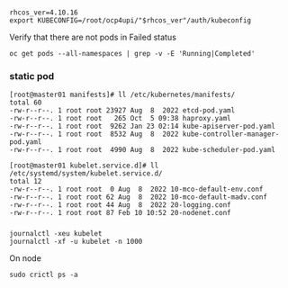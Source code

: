 
#
    rhcos_ver=4.10.16
    export KUBECONFIG=/root/ocp4upi/"$rhcos_ver"/auth/kubeconfig

Verify that there are not pods in Failed status

    oc get pods --all-namespaces | grep -v -E 'Running|Completed'

### static pod

    [root@master01 manifests]# ll /etc/kubernetes/manifests/
    total 60
    -rw-r--r--. 1 root root 23927 Aug  8  2022 etcd-pod.yaml
    -rw-r--r--. 1 root root   265 Oct  5 09:38 haproxy.yaml
    -rw-r--r--. 1 root root  9262 Jan 23 02:14 kube-apiserver-pod.yaml
    -rw-r--r--. 1 root root  8532 Aug  8  2022 kube-controller-manager-pod.yaml
    -rw-r--r--. 1 root root  4990 Aug  8  2022 kube-scheduler-pod.yaml

    [root@master01 kubelet.service.d]# ll /etc/systemd/system/kubelet.service.d/
    total 12
    -rw-r--r--. 1 root root  0 Aug  8  2022 10-mco-default-env.conf
    -rw-r--r--. 1 root root 62 Aug  8  2022 10-mco-default-madv.conf
    -rw-r--r--. 1 root root 44 Aug  8  2022 20-logging.conf
    -rw-r--r--. 1 root root 87 Feb 10 10:52 20-nodenet.conf


### 
    journalctl -xeu kubelet
    journalctl -xf -u kubelet -n 1000

On node

    sudo crictl ps -a
    

